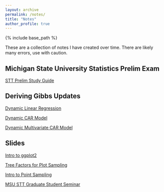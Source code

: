 ```yaml
---
layout: archive
permalink: /notes/
title: "Notes"
author_profile: true
---
```


{% include base_path %}

These are a collection of notes I have created over time. There are likely many errors, use with caution.

## Michigan State University Statistics Prelim Exam

[STT Prelim Study Guide](http://elliotshannon.github.io/files/prelims.html)

## Deriving Gibbs Updates

[Dynamic Linear Regression](http://elliotshannon.github.io/files/dynamic.pdf)

[Dynamic CAR Model](http://elliotshannon.github.io/files/dynamic_car.pdf)

[Dynamic Multivariate CAR Model](http://elliotshannon.github.io/files/dynamic_multivariate.pdf)

## Slides

[Intro to ggplot2](http://elliotshannon.github.io/files/ggplot2.html)

[Tree Factors for Plot Sampling](http://elliotshannon.github.io/files/tree_factors.pdf)

[Intro to Point Sampling](http://elliotshannon.github.io/files/point_sampling.pdf)

[MSU STT Graduate Student Seminar](http://elliotshannon.github.io/files/STT_Student_Seminar_2025.pdf)